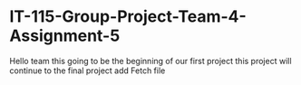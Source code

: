 # IT-115-Group-Project-Team-4-Assignment-5

Hello team
this going to be the beginning of our first project
this project will continue to the final project
add Fetch file
